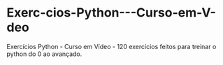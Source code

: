 # Exerc-cios-Python---Curso-em-V-deo
Exercícios Python - Curso em Vídeo - 120 exercícios feitos para treinar o python do 0 ao avançado. 
